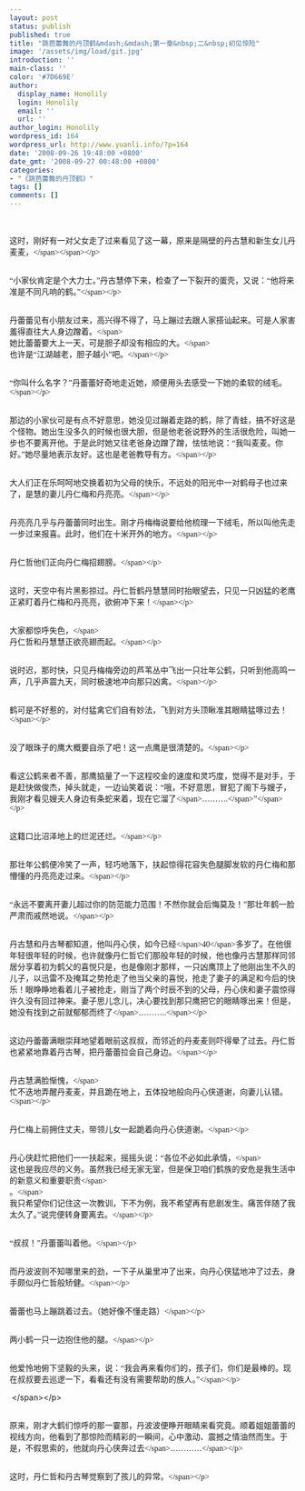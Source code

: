 ```yaml
---
layout: post
status: publish
published: true
title: "跳芭蕾舞的丹顶鹤&mdash;&mdash;第一章&nbsp;二&nbsp;初见惊险"
image: '/assets/img/load/git.jpg'
introduction: ''
main-class: ''
color: '#7D669E'
author:
  display_name: Honolily
  login: Honolily
  email: ''
  url: ''
author_login: Honolily
wordpress_id: 164
wordpress_url: http://www.yuanli.info/?p=164
date: '2008-09-26 19:48:00 +0800'
date_gmt: '2008-09-27 00:48:00 +0800'
categories:
- "《跳芭蕾舞的丹顶鹤》"
tags: []
comments: []
---
```

<p CLASS="MsoNormal"><span STYLE="FONT-FAMILY: 宋体; mso-ascii-font-family: 'Times New Roman'; mso-hansi-font-family: 'Times New Roman'"><br />
<span STYLE="FONT-FAMILY: 宋体; mso-ascii-font-family: 'Times New Roman'; mso-hansi-font-family: 'Times New Roman'"><br />
这时，刚好有一对父女走了过来看见了这一幕，原来是隔壁的丹古慧和新生女儿丹麦麦，<&#47;span><&#47;span><&#47;p></p>
<p CLASS="MsoNormal"><span STYLE="FONT-FAMILY: 宋体; mso-ascii-font-family: 'Times New Roman'; mso-hansi-font-family: 'Times New Roman'"><br />
&ldquo;小家伙肯定是个大力士。&rdquo;丹古慧停下来，检查了一下裂开的蛋壳，又说：&ldquo;他将来准是不同凡响的鹤。&rdquo;<&#47;span><&#47;p></p>
<p CLASS="MsoNormal"><span STYLE="FONT-FAMILY: 宋体; mso-ascii-font-family: 'Times New Roman'; mso-hansi-font-family: 'Times New Roman'"><br />
丹蕾蕾见有小朋友过来，高兴得不得了，马上蹦过去跟人家搭讪起来。可是人家害羞得直往大人身边蹭着。<&#47;span> <span STYLE="FONT-FAMILY: 宋体; mso-ascii-font-family: 'Times New Roman'; mso-hansi-font-family: 'Times New Roman'"><br />
她比蕾蕾要大上一天，可是胆子却没有相应的大。<&#47;span> <span STYLE="FONT-FAMILY: 宋体; mso-ascii-font-family: 'Times New Roman'; mso-hansi-font-family: 'Times New Roman'"><br />
也许是&ldquo;江湖越老，胆子越小&rdquo;吧。<&#47;span><&#47;p></p>
<p CLASS="MsoNormal"><span STYLE="FONT-FAMILY: 宋体; mso-ascii-font-family: 'Times New Roman'; mso-hansi-font-family: 'Times New Roman'"><br />
&ldquo;你叫什么名字？&rdquo;丹蕾蕾好奇地走近她，顺便用头去感受一下她的柔软的绒毛。<&#47;span><&#47;p></p>
<p CLASS="MsoNormal"><span STYLE="FONT-FAMILY: 宋体; mso-ascii-font-family: 'Times New Roman'; mso-hansi-font-family: 'Times New Roman'"><br />
那边的小家伙可是有点不好意思，她没见过蹦着走路的鹤，除了青蛙，搞不好这是个怪物。她出生没多久的时候也很大胆，但是他老爸说野外的生活很危险，叫她一步也不要离开他。于是此时她又往老爸身边蹭了蹭，怯怯地说：&ldquo;我叫麦麦。你好。&rdquo;她尽量地表示友好。这也是老爸教导有方。<&#47;span><&#47;p></p>
<p CLASS="MsoNormal"><span STYLE="FONT-FAMILY: 宋体; mso-ascii-font-family: 'Times New Roman'; mso-hansi-font-family: 'Times New Roman'"><br />
大人们正在乐呵呵地交换着初为父母的快乐，不远处的阳光中一对鹤母子也过来了，是慧的妻儿丹仁梅和丹亮亮。<&#47;span><&#47;p></p>
<p CLASS="MsoNormal"><span STYLE="FONT-FAMILY: 宋体; mso-ascii-font-family: 'Times New Roman'; mso-hansi-font-family: 'Times New Roman'"><br />
丹亮亮几乎与丹蕾蕾同时出生。刚才丹梅梅说要给他梳理一下绒毛，所以叫他先走一步过来报喜。此时，他们在十米开外的地方。<&#47;span><&#47;p></p>
<p CLASS="MsoNormal"><span STYLE="FONT-FAMILY: 宋体; mso-ascii-font-family: 'Times New Roman'; mso-hansi-font-family: 'Times New Roman'"><br />
丹仁哲他们正向丹仁梅招翅膀。<&#47;span><&#47;p></p>
<p CLASS="MsoNormal"><span STYLE="FONT-FAMILY: 宋体; mso-ascii-font-family: 'Times New Roman'; mso-hansi-font-family: 'Times New Roman'"><br />
这时，天空中有片黑影掠过。丹仁哲鹤丹慧慧同时抬眼望去，只见一只凶猛的老鹰正紧盯着丹仁梅和丹亮亮，欲俯冲下来！<&#47;span><&#47;p></p>
<p CLASS="MsoNormal"><span STYLE="FONT-FAMILY: 宋体; mso-ascii-font-family: 'Times New Roman'; mso-hansi-font-family: 'Times New Roman'"><br />
大家都惊呼失色，<&#47;span> <span STYLE="FONT-FAMILY: 宋体; mso-ascii-font-family: 'Times New Roman'; mso-hansi-font-family: 'Times New Roman'"><br />
丹仁哲和丹慧慧正欲亮翅而起。<&#47;span><&#47;p></p>
<p CLASS="MsoNormal"><span STYLE="FONT-FAMILY: 宋体; mso-ascii-font-family: 'Times New Roman'; mso-hansi-font-family: 'Times New Roman'"><br />
说时迟，那时快，只见丹梅梅旁边的芦苇丛中飞出一只壮年公鹤，只听到他高鸣一声，几乎声震九天，同时极速地冲向那只凶禽。<&#47;span><&#47;p></p>
<p CLASS="MsoNormal"><span STYLE="FONT-FAMILY: 宋体; mso-ascii-font-family: 'Times New Roman'; mso-hansi-font-family: 'Times New Roman'"><br />
鹤可是不好惹的，对付猛禽它们自有妙法，飞到对方头顶瞅准其眼睛猛啄过去！<&#47;span><&#47;p></p>
<p CLASS="MsoNormal"><span STYLE="FONT-FAMILY: 宋体; mso-ascii-font-family: 'Times New Roman'; mso-hansi-font-family: 'Times New Roman'"><br />
没了眼珠子的鹰大概要自杀了吧！这一点鹰是很清楚的。<&#47;span><&#47;p></p>
<p CLASS="MsoNormal"><span STYLE="FONT-FAMILY: 宋体; mso-ascii-font-family: 'Times New Roman'; mso-hansi-font-family: 'Times New Roman'"><br />
看这公鹤来者不善，那鹰掂量了一下这程咬金的速度和灵巧度，觉得不是对手，于是赶快做俊杰，掉头就走，一边讪笑着说：&ldquo;哦，不好意思，冒犯了阁下与嫂子，我刚才看见嫂夫人身边有条蛇来着，现在它溜了<&#47;span><span LANG="EN-US" XML:LANG="EN-US">&hellip;&hellip;&hellip;.<&#47;span><span STYLE="FONT-FAMILY: 宋体; mso-ascii-font-family: 'Times New Roman'; mso-hansi-font-family: 'Times New Roman'">&rdquo;<&#47;span><&#47;p></p>
<p CLASS="MsoNormal"><span STYLE="FONT-FAMILY: 宋体; mso-ascii-font-family: 'Times New Roman'; mso-hansi-font-family: 'Times New Roman'"><br />
这籍口比沼泽地上的烂泥还烂。<&#47;span><&#47;p></p>
<p CLASS="MsoNormal"><span STYLE="FONT-FAMILY: 宋体; mso-ascii-font-family: 'Times New Roman'; mso-hansi-font-family: 'Times New Roman'"><br />
那壮年公鹤便冷笑了一声，轻巧地落下，扶起惊得花容失色腿脚发软的丹仁梅和那懵懂的丹亮亮走过来。<&#47;span><&#47;p></p>
<p CLASS="MsoNormal"><span STYLE="FONT-FAMILY: 宋体; mso-ascii-font-family: 'Times New Roman'; mso-hansi-font-family: 'Times New Roman'"><br />
&ldquo;永远不要离开妻儿超过你的防范能力范围！不然你就会后悔莫及！&rdquo;那壮年鹤一脸严肃而戚然地说。<&#47;span><&#47;p></p>
<p CLASS="MsoNormal"><span STYLE="FONT-FAMILY: 宋体; mso-ascii-font-family: 'Times New Roman'; mso-hansi-font-family: 'Times New Roman'"><br />
丹古慧和丹古琴都知道，他叫丹心侠，如今已经<&#47;span><span LANG="EN-US" XML:LANG="EN-US">40<&#47;span><span STYLE="FONT-FAMILY: 宋体; mso-ascii-font-family: 'Times New Roman'; mso-hansi-font-family: 'Times New Roman'">多岁了。在他很年轻很年轻的时候，也许就像丹仁哲它们那般年轻的时候，他也像丹古慧那样同邻居分享着初为鹤父的喜悦只是，也是像刚才那样，一只凶鹰顶上了他刚出生不久的儿子，以迅雷不及掩耳之势抢走了他当父亲的喜悦，抢走了妻子的满足和今后的快乐！眼睁睁地看着儿子被抢走，刚当了两个时辰不到的父母，丹心侠和妻子震惊得许久没有回过神来。妻子思儿念儿，决心要找到那只鹰把它的眼睛啄出来！但是，她没有找到之前就郁郁而终了<&#47;span><span LANG="EN-US" XML:LANG="EN-US">&hellip;&hellip;&hellip;..<&#47;span><&#47;p></p>
<p CLASS="MsoNormal"><span STYLE="FONT-FAMILY: 宋体; mso-ascii-font-family: 'Times New Roman'; mso-hansi-font-family: 'Times New Roman'"><br />
这边丹蕾蕾满眼崇拜地望着眼前这叔叔，而邻近的丹麦麦则吓得晕了过去。丹仁哲也紧紧地靠着丹古琴，把丹蕾蕾拉会自己身边。<&#47;span><&#47;p></p>
<p CLASS="MsoNormal"><span STYLE="FONT-FAMILY: 宋体; mso-ascii-font-family: 'Times New Roman'; mso-hansi-font-family: 'Times New Roman'"><br />
丹古慧满脸惭愧，<&#47;span> <span STYLE="FONT-FAMILY: 宋体; mso-ascii-font-family: 'Times New Roman'; mso-hansi-font-family: 'Times New Roman'"><br />
忙不迭地弄醒丹麦麦，并且跪在地上，五体投地般向丹心侠道谢，向妻儿认错。<&#47;span><&#47;p></p>
<p CLASS="MsoNormal"><span STYLE="FONT-FAMILY: 宋体; mso-ascii-font-family: 'Times New Roman'; mso-hansi-font-family: 'Times New Roman'"><br />
丹仁梅上前拥住丈夫，带领儿女一起跪着向丹心侠道谢。<&#47;span><&#47;p></p>
<p CLASS="MsoNormal"><span STYLE="FONT-FAMILY: 宋体; mso-ascii-font-family: 'Times New Roman'; mso-hansi-font-family: 'Times New Roman'"><br />
丹心侠赶忙把他们一一扶起来，摇摇头说：&ldquo;各位不必如此承情，<&#47;span> <span STYLE="FONT-FAMILY: 宋体; mso-ascii-font-family: 'Times New Roman'; mso-hansi-font-family: 'Times New Roman'"><br />
这也是我应尽的义务。虽然我已经无家无室，但是保卫咱们鹤族的安危是我生活中的新意义和重要职责<&#47;span> <span STYLE="FONT-FAMILY: 宋体; mso-ascii-font-family: 'Times New Roman'; mso-hansi-font-family: 'Times New Roman'"><br />
。<&#47;span> <span STYLE="FONT-FAMILY: 宋体; mso-ascii-font-family: 'Times New Roman'; mso-hansi-font-family: 'Times New Roman'"><br />
我只希望你们记住这一次教训，下不为例，我不希望再有悲剧发生。痛苦伴随了我太久了。&rdquo;说完便转身要离去。<&#47;span><&#47;p></p>
<p CLASS="MsoNormal"><span STYLE="FONT-FAMILY: 宋体; mso-ascii-font-family: 'Times New Roman'; mso-hansi-font-family: 'Times New Roman'"><br />
&ldquo;叔叔！&rdquo;丹蕾蕾叫着他。<&#47;span><&#47;p></p>
<p CLASS="MsoNormal"><span STYLE="FONT-FAMILY: 宋体; mso-ascii-font-family: 'Times New Roman'; mso-hansi-font-family: 'Times New Roman'"><br />
而丹波波则不知哪里来的劲，一下子从巢里冲了出来，向丹心侠猛地冲了过去，身手颇似丹仁哲般矫健。<&#47;span><&#47;p></p>
<p CLASS="MsoNormal"><span STYLE="FONT-FAMILY: 宋体; mso-ascii-font-family: 'Times New Roman'; mso-hansi-font-family: 'Times New Roman'"><br />
蕾蕾也马上蹦跳着过去。（她好像不懂走路）<&#47;span><&#47;p></p>
<p CLASS="MsoNormal"><span STYLE="FONT-FAMILY: 宋体; mso-ascii-font-family: 'Times New Roman'; mso-hansi-font-family: 'Times New Roman'"><br />
两小鹤一只一边抱住他的腿。<&#47;span><&#47;p></p>
<p CLASS="MsoNormal"><span STYLE="FONT-FAMILY: 宋体; mso-ascii-font-family: 'Times New Roman'; mso-hansi-font-family: 'Times New Roman'"><br />
他爱怜地俯下坚毅的头来，说：&ldquo;我会再来看你们的，孩子们，你们是最棒的。现在叔叔要去巡逻一下，看看还有没有需要帮助的族人。&rdquo;<&#47;span><&#47;p></p>
<p CLASS="MsoNormal"><span LANG="EN-US" XML:LANG="EN-US"></p>
<p>&nbsp;<wbr><&#47;span><&#47;p></p>
<p CLASS="MsoNormal"><span STYLE="FONT-FAMILY: 宋体; mso-ascii-font-family: 'Times New Roman'; mso-hansi-font-family: 'Times New Roman'"><br />
原来，刚才大鹤们惊呼的那一霎那，丹波波便睁开眼睛来看究竟。顺着姐姐蕾蕾的视线方向，他看到了那惊险而精彩的一瞬间，心中激动、震撼之情油然而生。于是，不假思索的，他就向丹心侠奔过去<&#47;span><span LANG="EN-US" XML:LANG="EN-US">&hellip;&hellip;&hellip;&hellip;<&#47;span><&#47;p></p>
<p CLASS="MsoNormal"><span STYLE="FONT-FAMILY: 宋体; mso-ascii-font-family: 'Times New Roman'; mso-hansi-font-family: 'Times New Roman'"><br />
这时，丹仁哲和丹古琴觉察到了孩儿的异常。<&#47;span><&#47;p></p>
